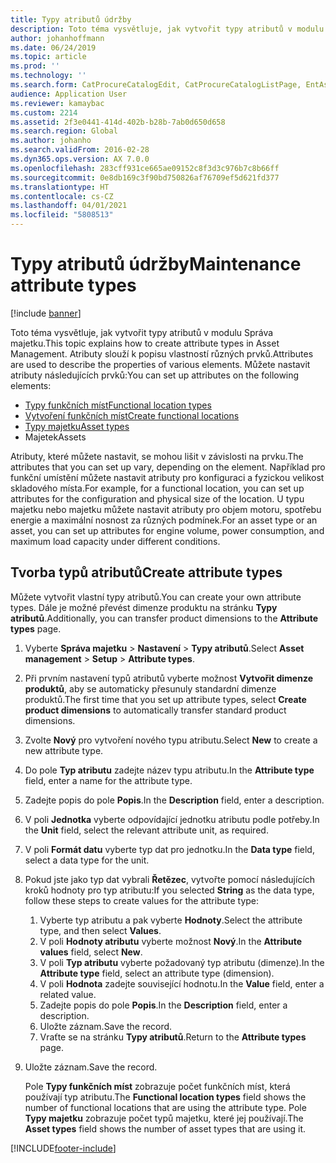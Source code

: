 ```yaml
---
title: Typy atributů údržby
description: Toto téma vysvětluje, jak vytvořit typy atributů v modulu Správa majetku.
author: johanhoffmann
ms.date: 06/24/2019
ms.topic: article
ms.prod: ''
ms.technology: ''
ms.search.form: CatProcureCatalogEdit, CatProcureCatalogListPage, EntAssetFunctionalLocationTypeCopy, EntAssetAttributeType, EntAssetAttributeTypeValue, EntAssetFunctionalLocationType
audience: Application User
ms.reviewer: kamaybac
ms.custom: 2214
ms.assetid: 2f3e0441-414d-402b-b28b-7ab0d650d658
ms.search.region: Global
ms.author: johanho
ms.search.validFrom: 2016-02-28
ms.dyn365.ops.version: AX 7.0.0
ms.openlocfilehash: 283cff931ce665ae09152c8f3d3c976b7c8b66ff
ms.sourcegitcommit: 0e8db169c3f90bd750826af76709ef5d621fd377
ms.translationtype: HT
ms.contentlocale: cs-CZ
ms.lasthandoff: 04/01/2021
ms.locfileid: "5808513"
---
```

# <a name="maintenance-attribute-types"></a><span data-ttu-id="fd0f4-103">Typy atributů údržby</span><span class="sxs-lookup"><span data-stu-id="fd0f4-103">Maintenance attribute types</span></span>

[!include [banner](../../includes/banner.md)]

 

<span data-ttu-id="fd0f4-104">Toto téma vysvětluje, jak vytvořit typy atributů v modulu Správa majetku.</span><span class="sxs-lookup"><span data-stu-id="fd0f4-104">This topic explains how to create attribute types in Asset Management.</span></span> <span data-ttu-id="fd0f4-105">Atributy slouží k popisu vlastností různých prvků.</span><span class="sxs-lookup"><span data-stu-id="fd0f4-105">Attributes are used to describe the properties of various elements.</span></span> <span data-ttu-id="fd0f4-106">Můžete nastavit atributy následujících prvků:</span><span class="sxs-lookup"><span data-stu-id="fd0f4-106">You can set up attributes on the following elements:</span></span>

- [<span data-ttu-id="fd0f4-107">Typy funkčních míst</span><span class="sxs-lookup"><span data-stu-id="fd0f4-107">Functional location types</span></span>](../setup-for-functional-locations/functional-location-types.md)
- [<span data-ttu-id="fd0f4-108">Vytvoření funkčních míst</span><span class="sxs-lookup"><span data-stu-id="fd0f4-108">Create functional locations</span></span>](../functional-locations/create-functional-locations.md)
- [<span data-ttu-id="fd0f4-109">Typy majetku</span><span class="sxs-lookup"><span data-stu-id="fd0f4-109">Asset types</span></span>](../setup-for-objects/object-types.md)
- <span data-ttu-id="fd0f4-110">Majetek</span><span class="sxs-lookup"><span data-stu-id="fd0f4-110">Assets</span></span>

<span data-ttu-id="fd0f4-111">Atributy, které můžete nastavit, se mohou lišit v závislosti na prvku.</span><span class="sxs-lookup"><span data-stu-id="fd0f4-111">The attributes that you can set up vary, depending on the element.</span></span> <span data-ttu-id="fd0f4-112">Například pro funkční umístění můžete nastavit atributy pro konfiguraci a fyzickou velikost skladového místa.</span><span class="sxs-lookup"><span data-stu-id="fd0f4-112">For example, for a functional location, you can set up attributes for the configuration and physical size of the location.</span></span> <span data-ttu-id="fd0f4-113">U typu majetku nebo majetku můžete nastavit atributy pro objem motoru, spotřebu energie a maximální nosnost za různých podmínek.</span><span class="sxs-lookup"><span data-stu-id="fd0f4-113">For an asset type or an asset, you can set up attributes for engine volume, power consumption, and maximum load capacity under different conditions.</span></span>

## <a name="create-attribute-types"></a><span data-ttu-id="fd0f4-114">Tvorba typů atributů</span><span class="sxs-lookup"><span data-stu-id="fd0f4-114">Create attribute types</span></span>

<span data-ttu-id="fd0f4-115">Můžete vytvořit vlastní typy atributů.</span><span class="sxs-lookup"><span data-stu-id="fd0f4-115">You can create your own attribute types.</span></span> <span data-ttu-id="fd0f4-116">Dále je možné převést dimenze produktu na stránku **Typy atributů**.</span><span class="sxs-lookup"><span data-stu-id="fd0f4-116">Additionally, you can transfer product dimensions to the **Attribute types** page.</span></span>

1. <span data-ttu-id="fd0f4-117">Vyberte **Správa majetku** \> **Nastavení** \> **Typy atributů**.</span><span class="sxs-lookup"><span data-stu-id="fd0f4-117">Select **Asset management** \> **Setup** \> **Attribute types**.</span></span>
2. <span data-ttu-id="fd0f4-118">Při prvním nastavení typů atributů vyberte možnost **Vytvořit dimenze produktů**, aby se automaticky přesunuly standardní dimenze produktů.</span><span class="sxs-lookup"><span data-stu-id="fd0f4-118">The first time that you set up attribute types, select **Create product dimensions** to automatically transfer standard product dimensions.</span></span>
3. <span data-ttu-id="fd0f4-119">Zvolte **Nový** pro vytvoření nového typu atributu.</span><span class="sxs-lookup"><span data-stu-id="fd0f4-119">Select **New** to create a new attribute type.</span></span>
4. <span data-ttu-id="fd0f4-120">Do pole **Typ atributu** zadejte název typu atributu.</span><span class="sxs-lookup"><span data-stu-id="fd0f4-120">In the **Attribute type** field, enter a name for the attribute type.</span></span>
5. <span data-ttu-id="fd0f4-121">Zadejte popis do pole **Popis**.</span><span class="sxs-lookup"><span data-stu-id="fd0f4-121">In the **Description** field, enter a description.</span></span>
6. <span data-ttu-id="fd0f4-122">V poli **Jednotka** vyberte odpovídající jednotku atributu podle potřeby.</span><span class="sxs-lookup"><span data-stu-id="fd0f4-122">In the **Unit** field, select the relevant attribute unit, as required.</span></span>
7. <span data-ttu-id="fd0f4-123">V poli **Formát datu** vyberte typ dat pro jednotku.</span><span class="sxs-lookup"><span data-stu-id="fd0f4-123">In the **Data type** field, select a data type for the unit.</span></span>
8. <span data-ttu-id="fd0f4-124">Pokud jste jako typ dat vybrali **Řetězec**, vytvořte pomocí následujících kroků hodnoty pro typ atributu:</span><span class="sxs-lookup"><span data-stu-id="fd0f4-124">If you selected **String** as the data type, follow these steps to create values for the attribute type:</span></span>

    1. <span data-ttu-id="fd0f4-125">Vyberte typ atributu a pak vyberte **Hodnoty**.</span><span class="sxs-lookup"><span data-stu-id="fd0f4-125">Select the attribute type, and then select **Values**.</span></span>
    2. <span data-ttu-id="fd0f4-126">V poli **Hodnoty atributu** vyberte možnost **Nový**.</span><span class="sxs-lookup"><span data-stu-id="fd0f4-126">In the **Attribute values** field, select **New**.</span></span>
    3. <span data-ttu-id="fd0f4-127">V poli **Typ atributu** vyberte požadovaný typ atributu (dimenze).</span><span class="sxs-lookup"><span data-stu-id="fd0f4-127">In the **Attribute type** field, select an attribute type (dimension).</span></span>
    4. <span data-ttu-id="fd0f4-128">V poli **Hodnota** zadejte související hodnotu.</span><span class="sxs-lookup"><span data-stu-id="fd0f4-128">In the **Value** field, enter a related value.</span></span>
    5. <span data-ttu-id="fd0f4-129">Zadejte popis do pole **Popis**.</span><span class="sxs-lookup"><span data-stu-id="fd0f4-129">In the **Description** field, enter a description.</span></span>
    6. <span data-ttu-id="fd0f4-130">Uložte záznam.</span><span class="sxs-lookup"><span data-stu-id="fd0f4-130">Save the record.</span></span>
    7. <span data-ttu-id="fd0f4-131">Vraťte se na stránku **Typy atributů**.</span><span class="sxs-lookup"><span data-stu-id="fd0f4-131">Return to the **Attribute types** page.</span></span>

9. <span data-ttu-id="fd0f4-132">Uložte záznam.</span><span class="sxs-lookup"><span data-stu-id="fd0f4-132">Save the record.</span></span>

    <span data-ttu-id="fd0f4-133">Pole **Typy funkčních míst** zobrazuje počet funkčních míst, která používají typ atributu.</span><span class="sxs-lookup"><span data-stu-id="fd0f4-133">The **Functional location types** field shows the number of functional locations that are using the attribute type.</span></span> <span data-ttu-id="fd0f4-134">Pole **Typy majetku** zobrazuje počet typů majetku, které jej používají.</span><span class="sxs-lookup"><span data-stu-id="fd0f4-134">The **Asset types** field shows the number of asset types that are using it.</span></span>


[!INCLUDE[footer-include](../../../includes/footer-banner.md)]